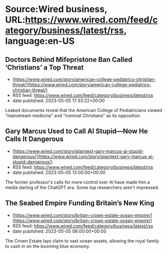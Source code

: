 # Source:Wired business, URL:https://www.wired.com/feed/category/business/latest/rss, language:en-US

## Doctors Behind Mifepristone Ban Called ‘Christians’ a Top Threat
 - [https://www.wired.com/story/american-college-pediatrics-christian-threat/](https://www.wired.com/story/american-college-pediatrics-christian-threat/)
 - RSS feed: https://www.wired.com/feed/category/business/latest/rss
 - date published: 2023-05-05 17:33:22+00:00

Leaked documents reveal that the American College of Pediatricians viewed “mainstream medicine” and “nominal Christians” as its opposition.

## Gary Marcus Used to Call AI Stupid—Now He Calls It Dangerous
 - [https://www.wired.com/story/plaintext-gary-marcus-ai-stupid-dangerous/](https://www.wired.com/story/plaintext-gary-marcus-ai-stupid-dangerous/)
 - RSS feed: https://www.wired.com/feed/category/business/latest/rss
 - date published: 2023-05-05 13:00:00+00:00

The former professor's calls for more control over AI have made him a media darling of the ChatGPT era. Some top researchers aren't impressed.

## The Seabed Empire Funding Britain’s New King
 - [https://www.wired.com/story/britain-crown-estate-ocean-empire/](https://www.wired.com/story/britain-crown-estate-ocean-empire/)
 - RSS feed: https://www.wired.com/feed/category/business/latest/rss
 - date published: 2023-05-05 06:00:00+00:00

The Crown Estate lays claim to vast ocean assets, allowing the royal family to cash in on the booming blue economy.

